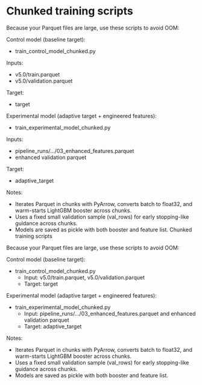 # Chunked training scripts

Because your Parquet files are large, use these scripts to avoid OOM:

Control model (baseline target):


- train_control_model_chunked.py

Inputs:

- v5.0/train.parquet
- v5.0/validation.parquet

Target:

- target

Experimental model (adaptive target + engineered features):


- train_experimental_model_chunked.py

Inputs:

- pipeline_runs/.../03_enhanced_features.parquet
- enhanced validation parquet

Target:

- adaptive_target

Notes:


- Iterates Parquet in chunks with PyArrow, converts batch to float32, and warm-starts LightGBM booster across chunks.
- Uses a fixed small validation sample (val_rows) for early stopping-like guidance across chunks.
- Models are saved as pickle with both booster and feature list.
Chunked training scripts

Because your Parquet files are large, use these scripts to avoid OOM:

Control model (baseline target):
- train_control_model_chunked.py
  - Input: v5.0/train.parquet, v5.0/validation.parquet
  - Target: target

Experimental model (adaptive target + engineered features):
- train_experimental_model_chunked.py
  - Input: pipeline_runs/.../03_enhanced_features.parquet and enhanced validation parquet
  - Target: adaptive_target

Notes:
- Iterates Parquet in chunks with PyArrow, converts batch to float32, and warm-starts LightGBM booster across chunks.
- Uses a fixed small validation sample (val_rows) for early stopping-like guidance across chunks.
- Models are saved as pickle with both booster and feature list.
